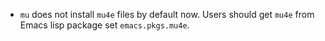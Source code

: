 - `mu` does not install `mu4e` files by default now. Users should get `mu4e`
  from Emacs lisp package set `emacs.pkgs.mu4e`.
